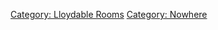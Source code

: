 [Category: Lloydable Rooms](Category:_Lloydable_Rooms "wikilink")
[Category: Nowhere](Category:_Nowhere "wikilink")
